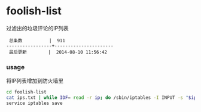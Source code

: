 foolish-list
============

过滤出的垃圾评论的IP列表

```
 总条数          |  911       
-----------------+----------------------
 最后更新        |  2014-08-10 11:56:42     
```

### usage

将IP列表增加到防火墙里

```bash
cd foolish-list
cat ips.txt | while IDF= read -r ip; do /sbin/iptables -I INPUT -s "$ip" -j DROP; done
service iptables save
```
